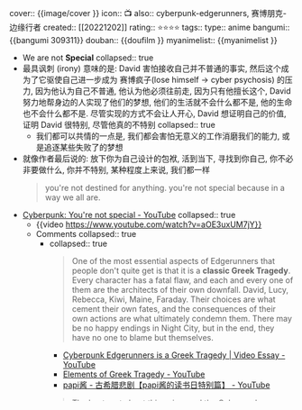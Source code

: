 cover:: {{image/cover }}
icon:: 📺
also:: cyberpunk-edgerunners, 赛博朋克-边缘行者
created:: [[20221202]]
rating:: ⭐⭐⭐⭐
tags:: 
type:: anime
bangumi:: {{bangumi 309311}} 
douban:: {{doufilm }}
myanimelist:: {{myanimelist }}

- We are not **Special**
  collapsed:: true
- 最具讽刺 (irony) 意味的是: David 害怕接收自己并不普通的事实, 然后这个成为了它驱使自己进一步成为 赛博疯子(lose himself -> cyber psychosis) 的压力, 因为他认为自己不普通, 他认为他必须往前走, 因为只有他擅长这个, David 努力地帮身边的人实现了他们的梦想, 他们的生活就不会什么都不是, 他的生命也不会什么都不是. 尽管实现的方式不会让人开心, David 想证明自己的价值, 证明 David 很特别, 尽管他真的不特别
  collapsed:: true
  - 我们都可以共情的一点是, 我们都会害怕无意义的工作消磨我们的能力, 或是追逐某些失败了的梦想
- 就像作者最后说的: 放下你为自己设计的包袱, 活到当下, 寻找到你自己, 你不必非要做什么, 你并不特别, 某种程度上来说, 我们都一样
  > you're not destined for anything. you're not special because in a way we all are.
- [Cyberpunk: You're not special - YouTube](https://www.youtube.com/watch?v=aOE3uxUM7jY)
  collapsed:: true
  - {{video https://www.youtube.com/watch?v=aOE3uxUM7jY}}
  - Comments
    collapsed:: true
    - collapsed:: true
      > One of the most essential aspects of Edgerunners that people don't quite get is that it is a **classic Greek Tragedy**. Every character has a fatal flaw, and each and every one of them are the architects of their own downfall. David, Lucy, Rebecca, Kiwi, Maine, Faraday. Their choices are what cement their own fates, and the consequences of their own actions are what ultimately condemn them. There may be no happy endings in Night City, but in the end, they have no one to blame but themselves.
      - [Cyberpunk Edgerunners is a Greek Tragedy | Video Essay - YouTube](https://www.youtube.com/watch?v=KEQ0lS1-G9I)
      - [Elements of Greek Tragedy - YouTube](https://www.youtube.com/watch?v=oJ1wq-yHz2E)
      - [papi酱 - 古希腊悲剧【papi酱的读书日特别篇】 - YouTube](https://www.youtube.com/watch?v=jEWBhS6Sij4)
    - >The best part about this anime and the Cyberpunk universe as a whole?Nobody is safe, everything is unfair, and hope for better tomorrow is a very short lived commodity.
      You either leave the city to find a new way of life, or you will be forced to become a part of its fcked up system and die at some point.
      Scariest part is, the way we are going right now, it could easily become our world, and we are actually not that far from it.
    - >David ultimately served as a cautionary tale for those wise enough not to be blinded by the empty promises and lies of night city. Get out while you can.
      I had a similar experience after graduating uni, I moved to Stockholm to pursue my dreams and make a career, but the entire city was low-vibrational. The metros, everyone was running and being stressed out. People mistake the crowds of people and the things constantly happening in big cities as "full of life" when it actually is just stress. I ended up moving back to my home town working at a 9-5 blue collar job, because it was a lot less responsibility and a lot less stress. The people here are more down to earth and value the feeling of community and family. My younger self would never understand the decision I made to come home. Because I was blinded by the illusion of becoming a rap legend and a corporate prodigy. In the end I realized, majority of folks don't give a crap about you and those that do care about your legend do not care about you, they care about your legend. And they seek to thwart you.
      So if anyone stuck in a similar spot, to me this decision that I made got me feeling like (spoooooooilerssssssss) I chose the panam ending of cyberpunk. I got out while I still could. I placed the value of family and true friendship as the meaning for wealth, not pursuing some status quo or selling out my ideals, my values for the sake of appeasing corporate values and fitting in with people I do not share anything in common with.
      This is the rat race. When you have to fake to get ahead in order to get a better day tomorrow. However this is the illusion, when you have everything then you will understand the value of having nothing. What I mean by this is that when you have everything, money, power, fame, you end up with nothing since you have sold out your values, anything that made you, you. In the end you become a hollow shell walking in the shadow of your former self, either resulting in doubling down with what you are or having to find back to who you are.
      Never give away who you are, this is the only thing in this third dimensional world that not even the universe can take away from you.
      Do what you do best, keep fighting.
- More Reading
  collapsed:: true
  - [Why Do People Think They’re Special? | by Chris Schenk (#ccschenk) | Medium](https://medium.com/@chrisschenk/do-you-think-youre-special-23189fe93fa5)
  - [Why Some People (Maybe Even Us) Think They're So Special | Psychology Today](https://www.psychologytoday.com/us/blog/ambigamy/201501/why-some-people-maybe-even-us-think-theyre-so-special)
  - 这不是 [自我意識過剩 - 維基百科，自由的百科全書](https://zh.wikipedia.org/wiki/%E8%87%AA%E6%88%91%E6%84%8F%E8%AF%86%E8%BF%87%E5%89%A9)!!!
    collapsed:: true
    - [The 3 Levels of Self-Awareness | Mark Manson](https://markmanson.net/self-awareness)
    - [Are You Too Self-Aware?. Self-awareness is overrated. | by Chris Wojcik | Mind Cafe | Medium](https://medium.com/mind-cafe/are-you-too-self-aware-7d60c08f2b83)
- 续集预测: [The Untold Truth About David's Death | Cyberpunk: Edgerunners Ending Theory - YouTube](https://www.youtube.com/watch?v=419lC7yc4_E)